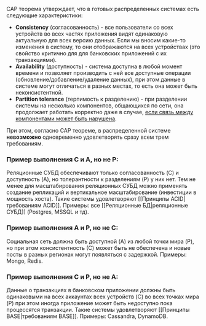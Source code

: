 CAP теорема утверждает, что в готовых распределенных системах есть следующие характеристики:
- **Consistency** (согласованность) - все пользователи со всех устройств во всех частях приложения видят одинаковую актуальную для всех версию данных. Если мы вносим какие-то изменения в систему, то они отображаются на всех устройствах (это свойство критично для для банковских приложений с их транзакциями).
- **Availability** (доступность) - система доступна в любой момент времени и позволяет производить с ней все доступные операции (обновление/добавление/удаление данных), при этом данные в системе могут отличаться в разных местах, то есть она может быть неконсистентной.
- **Partition tolerance** (терпимость к разделению) - при разделении системы на несколько компонентов, общающихся по сети, она продолжает работать корректно даже в случае, <u>если связь между компонентами может быть нарушена</u>.

При этом, согласно CAP теореме, в распределенной системе **невозможно** одновременно удовлетворять сразу всем трем требованиям. 

### Пример выполнения C и A, но не P:
Реляционные СУБД обеспечивают только согласованность (C) и доступность (A), но толерантности к разделениям (P) у них нет. Тем не менее для масштабирования реляционных СУБД можно применять создание репликаций и вертикальное масштабирование (инвестиции в мощность хоста). Такие системы удовлетворяют [[Принципы ACID|требованиям ACID]].
Примеры: все [[Реляционные БД|реляционные СУБД]] (Postgres, MSSQL и тд).

### Пример выполнения A и P, но не C:
Социальная сеть должна быть доступной (A) из любой точки мира (P), но при этом консистентность (С) может быть не обеспечена и новые посты в разных регионах могут появляться с задержкой. 
Примеры: Mongo, Redis.

### Пример выполнения C и P, но не A:
Данные о транзакциях в банковском приложении должны быть одинаковыми на всех аккаунтах всех устройств (C) во всех точках мира (P) при этом иногда приложение может быть недоступно пока процессятся транзакции. Такие системы удовлетворяют [[Принципы BASE|требованиям BASE]].
Примеры: Cassandra, DynamoDB.
